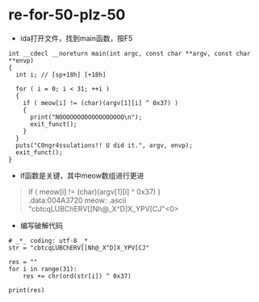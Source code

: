 

# re-for-50-plz-50


* ida打开文件，找到main函数，按F5
``` 
int __cdecl __noreturn main(int argc, const char **argv, const char **envp)
{
  int i; // [sp+18h] [+18h]

  for ( i = 0; i < 31; ++i )
  {
    if ( meow[i] != (char)(argv[1][i] ^ 0x37) )
    {
      print("NOOOOOOOOOOOOOOOOOO\n");
      exit_funct();
    }
  }
  puts("C0ngr4ssulations!! U did it.", argv, envp);
  exit_funct();
}
```

* if函数是关键，其中meow数组进行更进
> if ( meow[i] != (char)(argv[1][i] ^ 0x37) )  
> .data:004A3720 meow:           .ascii "cbtcqLUBChERV[[Nh@_X^D]X_YPV[CJ"<0>


* 编写破解代码
``` 
# _*_ coding: utf-8 _*
str = "cbtcqLUBChERV[[Nh@_X^D]X_YPV[CJ"

res = ""
for i in range(31):
    res += chr(ord(str[i]) ^ 0x37)

print(res)
```
